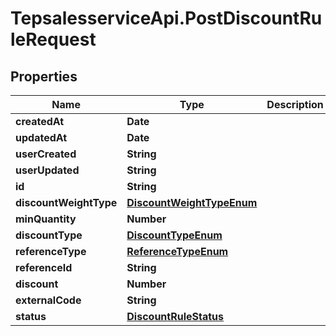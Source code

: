 # TepsalesserviceApi.PostDiscountRuleRequest

## Properties
Name | Type | Description | Notes
------------ | ------------- | ------------- | -------------
**createdAt** | **Date** |  | [optional] 
**updatedAt** | **Date** |  | [optional] 
**userCreated** | **String** |  | [optional] 
**userUpdated** | **String** |  | [optional] 
**id** | **String** |  | [optional] 
**discountWeightType** | [**DiscountWeightTypeEnum**](DiscountWeightTypeEnum.md) |  | [optional] 
**minQuantity** | **Number** |  | [optional] 
**discountType** | [**DiscountTypeEnum**](DiscountTypeEnum.md) |  | [optional] 
**referenceType** | [**ReferenceTypeEnum**](ReferenceTypeEnum.md) |  | [optional] 
**referenceId** | **String** |  | [optional] 
**discount** | **Number** |  | [optional] 
**externalCode** | **String** |  | [optional] 
**status** | [**DiscountRuleStatus**](DiscountRuleStatus.md) |  | [optional] 
